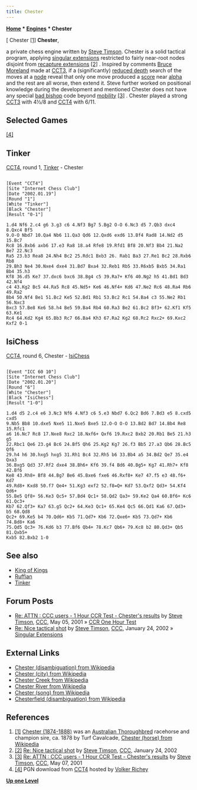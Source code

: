 ```yaml
---
title: Chester
---
```

**[Home](Home "Home") * [Engines](Engines "Engines") * Chester**

\[ Chester <a id="cite-note-1" href="#cite-ref-1">[1]</a>
**Chester**,

a private chess engine written by [Steve Timson](index.php?title=Steve_Timson&action=edit&redlink=1 "Steve Timson (page does not exist)"). Chester is a solid tactical program, applying [singular extensions](Singular_Extensions "Singular Extensions") restricted to fairly near-root nodes disjoint from [recapture extensions](Recapture_Extensions "Recapture Extensions") <a id="cite-note-2" href="#cite-ref-2">[2]</a> . Inspired by comments [Bruce Moreland](Bruce_Moreland "Bruce Moreland") made at [CCT3](CCT3 "CCT3"), if a (significantly) [reduced depth](Depth_Reduction_R "Depth Reduction R") search of the moves at a [node](Node "Node") reveal that only one move produced a [score](Score "Score") near [alpha](Alpha "Alpha") and the rest are all worse, then extend it. Steve further worked on positional knowledge during the development and mentioned Chester does not have any special [bad bishop](Bad_Bishop "Bad Bishop") code beyond [mobility](Mobility "Mobility") <a id="cite-note-3" href="#cite-ref-3">[3]</a> . Chester played a strong [CCT3](CCT3 "CCT3") with 4½/8 and [CCT4](CCT4 "CCT4") with 6/11.

## Selected Games

<a id="cite-note-4" href="#cite-ref-4">[4]</a>

## Tinker

[CCT4](CCT4 "CCT4"), round 1, [Tinker](Tinker "Tinker") - Chester

```

[Event "CCT4"]
[Site "Internet Chess Club"]
[Date "2002.01.19"]
[Round "1"]
[White "Tinker"]
[Black "Chester"]
[Result "0-1"]

1.d4 Nf6 2.c4 g6 3.g3 c6 4.Nf3 Bg7 5.Bg2 O-O 6.Nc3 d5 7.Qb3 dxc4 8.Qxc4 Bf5
9.O-O Nbd7 10.Qa4 Nb6 11.Qa3 Qd6 12.Qxd6 exd6 13.Bf4 Rad8 14.Nd2 d5 15.Bc7
Rc8 16.Bxb6 axb6 17.e3 Ra8 18.a4 Rfe8 19.Rfd1 Bf8 20.Nf3 Bb4 21.Na2 Be7 22.Nc3
Ra5 23.b3 Rea8 24.Nh4 Bc2 25.Rdc1 Bxb3 26. Rab1 Ba3 27.Re1 Bc2 28.Rxb6 Rb8
29.Bh3 Ne4 30.Nxe4 dxe4 31.Bd7 Bxa4 32.Reb1 Rb5 33.R6xb5 Bxb5 34.Ra1 Bb4 35.h3
Kf8 36.d5 Ke7 37.dxc6 bxc6 38.Bg4 c5 39.Ra7+ Kf6 40.Ng2 h5 41.Bd1 Bd3 42.Nf4
c4 43.Kg2 Bc5 44.Ra5 Rc8 45.Nd5+ Ke6 46.Nf4+ Kd6 47.Ne2 Rc6 48.Ra4 Rb6 49.Ra2
Bb4 50.Nf4 Be1 51.Bc2 Ke5 52.Bd1 Rb1 53.Bc2 Rc1 54.Ba4 c3 55.Ne2 Rb1 56.Nxc3
Bxc3 57.Be8 Ke6 58.h4 Be5 59.Ba4 Rb4 60.Ra3 Be2 61.Bc2 Bf3+ 62.Kf1 Kf5 63.Ke1
Rc4 64.Kd2 Kg4 65.Bb3 Rc7 66.Ba4 Kh3 67.Ra2 Kg2 68.Rc2 Rxc2+ 69.Kxc2 Kxf2 0-1

```

## IsiChess

[CCT4](CCT4 "CCT4"), round 6, Chester - [IsiChess](IsiChess "IsiChess")

```

[Event "ICC 60 10"]
[Site "Internet Chess Club"]
[Date "2002.01.20"]
[Round "6"]
[White "Chester"]
[Black "IsiChess"]
[Result "1-0"]

1.d4 d5 2.c4 e6 3.Nc3 Nf6 4.Nf3 c6 5.e3 Nbd7 6.Qc2 Bd6 7.Bd3 e5 8.cxd5 cxd5
9.Nb5 Bb8 10.dxe5 Nxe5 11.Nxe5 Bxe5 12.O-O O-O 13.Bd2 Bd7 14.Bb4 Re8 15.Rfc1
a6 16.Nc7 Rc8 17.Nxe8 Rxc2 18.Nxf6+ Qxf6 19.Rxc2 Bxb2 20.Rb1 Be5 21.h3 g5
22.Rbc1 Qe6 23.g4 Bc6 24.Bf5 Qh6 25.Kg2 Kg7 26.f3 Bb5 27.a3 Qb6 28.Bc5 Qf6
29.h4 h6 30.hxg5 hxg5 31.Rh1 Bc4 32.Rh5 b6 33.Bb4 a5 34.Bd2 Qe7 35.e4 Qxa3
36.Bxg5 Qd3 37.Rf2 dxe4 38.Bh6+ Kf6 39.f4 Bd6 40.Bg5+ Kg7 41.Rh7+ Kf8 42.Bf6
Ke8 43.Rh8+ Bf8 44.Bg7 Be6 45.Bxe6 fxe6 46.Rxf8+ Ke7 47.f5 e3 48.f6+ Kd7
49.Rd8+ Kxd8 50.f7 Qe4+ 51.Kg3 exf2 52.f8=Q+ Kd7 53.Qxf2 Qd3+ 54.Kf4 Qd6+
55.Be5 Qf8+ 56.Ke3 Qc5+ 57.Bd4 Qc1+ 58.Qd2 Qa3+ 59.Ke2 Qa4 60.Bf6+ Kc6 61.Qc3+
Kb7 62.Qf3+ Ka7 63.g5 Qc2+ 64.Ke3 Qc1+ 65.Ke4 Qc5 66.Qd1 Ka6 67.Qd3+ b5 68.Qd8
Qc2+ 69.Ke5 b4 70.Qd6+ Kb5 71.Qd7+ Kb6 72.Qxe6+ Kb5 73.Qd7+ Kb6 74.Bd8+ Ka6
75.Qd5 Qc3+ 76.Kd6 b3 77.Bf6 Qb4+ 78.Kc7 Qb6+ 79.Kc8 b2 80.Qd3+ Qb5 81.Qxb5+
Kxb5 82.Bxb2 1-0

```

## See also

- [King of Kings](index.php?title=King_of_Kings&action=edit&redlink=1 "King of Kings (page does not exist)")
- [Ruffian](Ruffian "Ruffian")
- [Tinker](Tinker "Tinker")

## Forum Posts

- [Re: ATTN : CCC users - 1 Hour CCR Test - Chester's results](https://www.stmintz.com/ccc/index.php?id=168220) by [Steve Timson](index.php?title=Steve_Timson&action=edit&redlink=1 "Steve Timson (page does not exist)"), [CCC](CCC "CCC"), May 05, 2001 » [CCR One Hour Test](CCR_One_Hour_Test "CCR One Hour Test")
- [Re: Nice tactical shot](https://www.stmintz.com/ccc/index.php?id=209485) by [Steve Timson](index.php?title=Steve_Timson&action=edit&redlink=1 "Steve Timson (page does not exist)"), [CCC](CCC "CCC"), January 24, 2002 » [Singular Extensions](Singular_Extensions "Singular Extensions")

## External Links

- [Chester (disambiguation) from Wikipedia](https://en.wikipedia.org/wiki/Chester_%28disambiguation%29)
- [Chester (city) from Wikipedia](https://en.wikipedia.org/wiki/Chester)
- [Chester Creek from Wikipedia](https://en.wikipedia.org/wiki/Chester_Creek)
- [Chester River from Wikipedia](https://en.wikipedia.org/wiki/Chester_River)
- [Chester (song) from Wikipedia](https://en.wikipedia.org/wiki/Chester_%28song%29)
- [Chesterfield (disambiguation) from Wikipedia](https://en.wikipedia.org/wiki/Chesterfield_%28disambiguation%29)

## References

1. <a id="cite-ref-1" href="#cite-note-1">[1]</a> [Chester (1874-1888)](https://en.wikipedia.org/wiki/File:Chester_1874.jpg) was an [Australian Thoroughbred](https://en.wikipedia.org/wiki/Thoroughbred_racing_in_Australia) racehorse and champion sire, ca. 1878 by Turf Cavalcade, [Chester (horse) from Wikipedia](https://en.wikipedia.org/wiki/Chester_%28horse%29)
1. <a id="cite-ref-2" href="#cite-note-2">[2]</a> [Re: Nice tactical shot](https://www.stmintz.com/ccc/index.php?id=209565) by [Steve Timson](index.php?title=Steve_Timson&action=edit&redlink=1 "Steve Timson (page does not exist)"), [CCC](CCC "CCC"), January 24, 2002
1. <a id="cite-ref-3" href="#cite-note-3">[3]</a> [Re: ATTN : CCC users - 1 Hour CCR Test - Chester's results](https://www.stmintz.com/ccc/index.php?id=168466) by [Steve Timson](index.php?title=Steve_Timson&action=edit&redlink=1 "Steve Timson (page does not exist)"), [CCC](CCC "CCC"), May 07, 2001
1. <a id="cite-ref-4" href="#cite-note-4">[4]</a> PGN download from [CCT4](http://www.vrichey.de/cct4/) hosted by [Volker Richey](index.php?title=Volker_Richey&action=edit&redlink=1 "Volker Richey (page does not exist)")

**[Up one Level](Engines "Engines")**

